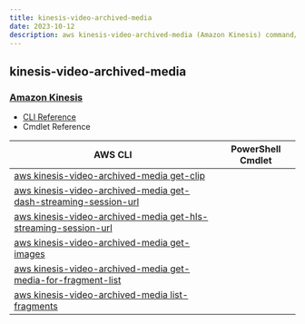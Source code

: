 ```yaml
---
title: kinesis-video-archived-media
date: 2023-10-12
description: aws kinesis-video-archived-media (Amazon Kinesis) command/cmdlet list.
---
```


## kinesis-video-archived-media

### [Amazon Kinesis](https://aws.amazon.com/kinesis/)

* [CLI Reference](https://awscli.amazonaws.com/v2/documentation/api/latest/reference/kinesis-video-archived-media/index.html)
* Cmdlet Reference

|AWS CLI|PowerShell Cmdlet|
|----|----|
|[aws kinesis-video-archived-media get-clip](https://awscli.amazonaws.com/v2/documentation/api/latest/reference/kinesis-video-archived-media/get-clip.html)||
|[aws kinesis-video-archived-media get-dash-streaming-session-url](https://awscli.amazonaws.com/v2/documentation/api/latest/reference/kinesis-video-archived-media/get-dash-streaming-session-url.html)||
|[aws kinesis-video-archived-media get-hls-streaming-session-url](https://awscli.amazonaws.com/v2/documentation/api/latest/reference/kinesis-video-archived-media/get-hls-streaming-session-url.html)||
|[aws kinesis-video-archived-media get-images](https://awscli.amazonaws.com/v2/documentation/api/latest/reference/kinesis-video-archived-media/get-images.html)||
|[aws kinesis-video-archived-media get-media-for-fragment-list](https://awscli.amazonaws.com/v2/documentation/api/latest/reference/kinesis-video-archived-media/get-media-for-fragment-list.html)||
|[aws kinesis-video-archived-media list-fragments](https://awscli.amazonaws.com/v2/documentation/api/latest/reference/kinesis-video-archived-media/list-fragments.html)||

